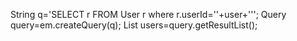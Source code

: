 String q='SELECT r FROM  User r where r.userId=''+user+''';
Query query=em.createQuery(q);
List users=query.getResultList();